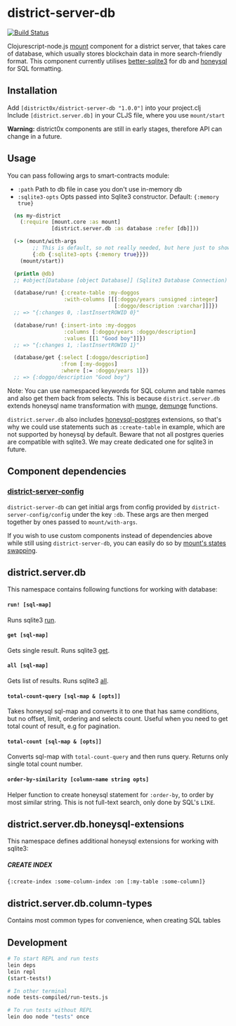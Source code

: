 # district-server-db

[![Build Status](https://travis-ci.org/district0x/district-server-db.svg?branch=master)](https://travis-ci.org/district0x/district-server-db)

Clojurescript-node.js [mount](https://github.com/tolitius/mount) component for a district server, that takes care of database, which usually stores blockchain data in more search-friendly format. This component currently utilises [better-sqlite3](https://github.com/JoshuaWise/better-sqlite3) for db and [honeysql](https://github.com/jkk/honeysql) for SQL formatting.

## Installation
Add `[district0x/district-server-db "1.0.0"]` into your project.clj  
Include `[district.server.db]` in your CLJS file, where you use `mount/start`

**Warning:** district0x components are still in early stages, therefore API can change in a future.

## Usage
You can pass following args to smart-contracts module: 
* `:path` Path to db file in case you don't use in-memory db
* `:sqlite3-opts` Opts passed into Sqlite3 constructor. Default: `{:memory true}`


```clojure
  (ns my-district
    (:require [mount.core :as mount]
              [district.server.db :as database :refer [db]]))

  (-> (mount/with-args
        ;; This is default, so not really needed, but here just to show how to pass args to the component
        {:db {:sqlite3-opts {:memory true}}})
    (mount/start))

  (println @db)
  ;; #object[Database [object Database]] (Sqlite3 Database Connection)

  (database/run! {:create-table :my-doggos
                  :with-columns [[[:doggo/years :unsigned :integer]
                                  [:doggo/description :varchar]]]})
  ;; => "{:changes 0, :lastInsertROWID 0}"

  (database/run! {:insert-into :my-doggos
                  :columns [:doggo/years :doggo/description]
                  :values [[1 "Good boy"]]})
  ;; => "{:changes 1, :lastInsertROWID 1}"

  (database/get {:select [:doggo/description]
                 :from [:my-doggos]
                 :where [:= :doggo/years 1]})
  ;; => {:doggo/description "Good boy"}
```
Note: You can use namespaced keywords for SQL column and table names and also get them back from selects. This is because `district.server.db` extends honeysql name transformation with [munge](https://cljs.github.io/api/cljs.core/munge), [demunge](https://cljs.github.io/api/cljs.core/demunge) functions.

`district.server.db` also includes [honeysql-postgres](https://github.com/nilenso/honeysql-postgres) extensions, so that's why we could use statements such as `:create-table` in example, which are not supported by honeysql by default.
Beware that not all postgres queries are compatible with sqlite3. We may create dedicated one for sqlite3 in future.

## Component dependencies

### [district-server-config](https://github.com/district0x/district-server-config)
`district-server-db` can get initial args from config provided by `district-server-config/config` under the key `:db`. These args are then merged together by ones passed to `mount/with-args`.

If you wish to use custom components instead of dependencies above while still using `district-server-db`, you can easily do so by [mount's states swapping](https://github.com/tolitius/mount#swapping-states-with-states).

## district.server.db
This namespace contains following functions for working with database:
#### `run! [sql-map]`
Runs sqlite3 [run](https://github.com/JoshuaWise/better-sqlite3/wiki/API#runbindparameters---object).

#### `get [sql-map]`
Gets single result. Runs sqlite3 [get](https://github.com/JoshuaWise/better-sqlite3/wiki/API#getbindparameters---row).

#### `all [sql-map]`
Gets list of results. Runs sqlite3 [all](https://github.com/JoshuaWise/better-sqlite3/wiki/API#allbindparameters---array-of-rows).

#### `total-count-query [sql-map & [opts]]`
Takes honeysql sql-map and converts it to one that has same conditions, but no offset, limit, ordering and selects count. Useful when you need to get total count of result, e.g for pagination. 

#### `total-count [sql-map & [opts]]`
Converts sql-map with `total-count-query` and then runs query. Returns only single total count number. 

#### `order-by-similarity [column-name string opts]`
Helper function to create honeysql statement for `:order-by`, to order by most similar string. This is not full-text search, only done by SQL's `LIKE`. 

## district.server.db.honeysql-extensions
This namespace defines additional honeysql extensions for working with sqlite3:
##### CREATE INDEX
`{:create-index :some-column-index :on [:my-table :some-column]}`

## district.server.db.column-types
Contains most common types for convenience, when creating SQL tables
## Development
```bash
# To start REPL and run tests
lein deps
lein repl
(start-tests!)

# In other terminal
node tests-compiled/run-tests.js

# To run tests without REPL
lein doo node "tests" once
```

